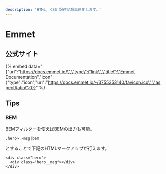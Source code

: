 ```yaml
---
description: 'HTML, CSS 記述が超高速化します。'
---
```


# Emmet

## 公式サイト

{% embed data="{\"url\":\"https://docs.emmet.io/\",\"type\":\"link\",\"title\":\"Emmet Documentation\",\"icon\":{\"type\":\"icon\",\"url\":\"https://docs.emmet.io/-/3755353140/favicon.ico\",\"aspectRatio\":0}}" %}

## Tips

### BEM

BEMフィルターを使えばBEMの出力も可能。

```markup
.hero>.-msg|bem
```

とすることで下記のHTMLマークアップが行えます。

```markup
<div class="hero">
  <div class="hero__msg"></div>
</div>
```




